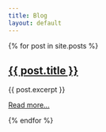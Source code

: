 ```yaml
---
title: Blog
layout: default
---
```


{% for post in site.posts %}
  <h2><a href="{{ post.url }}">{{ post.title }}</a></h2>

  <p>{{ post.excerpt }}</p>
  <p><a href="">Read more...</a></p>
{% endfor %}



